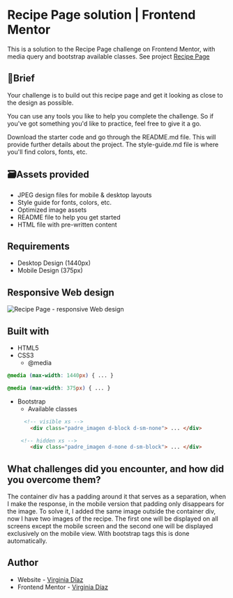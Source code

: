 # Recipe Page solution | Frontend Mentor
This is a solution to the Recipe Page challenge on Frontend Mentor, with media query and bootstrap available classes. See project [Recipe Page](https://virginiadm.github.io/Recipe-Page/)

## 📝Brief
Your challenge is to build out this recipe page and get it looking as close to the design as possible.

You can use any tools you like to help you complete the challenge. So if you've got something you'd like to practice, feel free to give it a go.

Download the starter code and go through the README.md file. This will provide further details about the project. The style-guide.md file is where you'll find colors, fonts, etc.

## 🗃Assets provided
- JPEG design files for mobile & desktop layouts
- Style guide for fonts, colors, etc.
- Optimized image assets
- README file to help you get started
- HTML file with pre-written content

## Requirements
- Desktop Design (1440px)
- Mobile Design (375px)

## Responsive Web design
![Recipe Page - responsive Web design](/responsive.jpg)

## Built with
 - HTML5
 - CSS3
   - @media
```css
@media (max-width: 1440px) { ... }

@media (max-width: 375px) { ... }
```
- Bootstrap
  - Available classes
  ```html
    <!-- visible xs -->
      <div class="padre_imagen d-block d-sm-none"> ... </div>

   <!-- hidden xs -->
      <div class="padre_imagen d-none d-sm-block"> ... </div>           
  ```
## What challenges did you encounter, and how did you overcome them?
The container div has a padding around it that serves as a separation, when I make the response, in the mobile version that padding only disappears for the image. To solve it, I added the same image outside the container div, now I have two images of the recipe. The first one will be displayed on all screens except the mobile screen and the second one will be displayed exclusively on the mobile view. With bootstrap tags this is done automatically.

## Author
- Website - [Virginia Díaz](https://github.com/Virginiadm)
- Frontend Mentor - [Virginia Díaz](https://www.frontendmentor.io/profile/Virginiadm)
